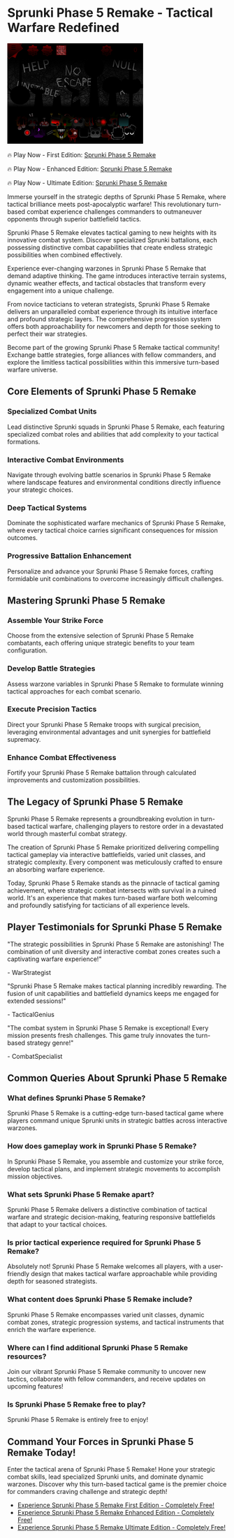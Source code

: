 # Sprunki Phase 5 Remake - Tactical Warfare Redefined

![Sprunki Phase 5 Remake](https://raw.githubusercontent.com/sprunkiscrunkly/sprunki-phase-5-remake/refs/heads/main/sprunki-phase-5-remake.png "Sprunki Phase 5 Remake")

🔥 Play Now - First Edition: [Sprunki Phase 5 Remake](https://sprunksters.com/sprunki-phase-5-remake/ "Sprunki Phase 5 Remake")

🔥 Play Now - Enhanced Edition: [Sprunki Phase 5 Remake](https://sprunkiscrunkly.com/sprunki-phase-5-remake/ "Sprunki Phase 5 Remake")

🔥 Play Now - Ultimate Edition: [Sprunki Phase 5 Remake](https://sprunkipyramixed.com/sprunki-phase-5-remake/ "Sprunki Phase 5 Remake")

Immerse yourself in the strategic depths of Sprunki Phase 5 Remake, where tactical brilliance meets post-apocalyptic warfare! This revolutionary turn-based combat experience challenges commanders to outmaneuver opponents through superior battlefield tactics.

Sprunki Phase 5 Remake elevates tactical gaming to new heights with its innovative combat system. Discover specialized Sprunki battalions, each possessing distinctive combat capabilities that create endless strategic possibilities when combined effectively.

Experience ever-changing warzones in Sprunki Phase 5 Remake that demand adaptive thinking. The game introduces interactive terrain systems, dynamic weather effects, and tactical obstacles that transform every engagement into a unique challenge.

From novice tacticians to veteran strategists, Sprunki Phase 5 Remake delivers an unparalleled combat experience through its intuitive interface and profound strategic layers. The comprehensive progression system offers both approachability for newcomers and depth for those seeking to perfect their war strategies.

Become part of the growing Sprunki Phase 5 Remake tactical community! Exchange battle strategies, forge alliances with fellow commanders, and explore the limitless tactical possibilities within this immersive turn-based warfare universe.

## Core Elements of Sprunki Phase 5 Remake

### Specialized Combat Units

Lead distinctive Sprunki squads in Sprunki Phase 5 Remake, each featuring specialized combat roles and abilities that add complexity to your tactical formations.

### Interactive Combat Environments

Navigate through evolving battle scenarios in Sprunki Phase 5 Remake where landscape features and environmental conditions directly influence your strategic choices.

### Deep Tactical Systems

Dominate the sophisticated warfare mechanics of Sprunki Phase 5 Remake, where every tactical choice carries significant consequences for mission outcomes.

### Progressive Battalion Enhancement

Personalize and advance your Sprunki Phase 5 Remake forces, crafting formidable unit combinations to overcome increasingly difficult challenges.

## Mastering Sprunki Phase 5 Remake

### Assemble Your Strike Force

Choose from the extensive selection of Sprunki Phase 5 Remake combatants, each offering unique strategic benefits to your team configuration.

### Develop Battle Strategies

Assess warzone variables in Sprunki Phase 5 Remake to formulate winning tactical approaches for each combat scenario.

### Execute Precision Tactics

Direct your Sprunki Phase 5 Remake troops with surgical precision, leveraging environmental advantages and unit synergies for battlefield supremacy.

### Enhance Combat Effectiveness

Fortify your Sprunki Phase 5 Remake battalion through calculated improvements and customization possibilities.

## The Legacy of Sprunki Phase 5 Remake

Sprunki Phase 5 Remake represents a groundbreaking evolution in turn-based tactical warfare, challenging players to restore order in a devastated world through masterful combat strategy.

The creation of Sprunki Phase 5 Remake prioritized delivering compelling tactical gameplay via interactive battlefields, varied unit classes, and strategic complexity. Every component was meticulously crafted to ensure an absorbing warfare experience.

Today, Sprunki Phase 5 Remake stands as the pinnacle of tactical gaming achievement, where strategic combat intersects with survival in a ruined world. It's an experience that makes turn-based warfare both welcoming and profoundly satisfying for tacticians of all experience levels.

## Player Testimonials for Sprunki Phase 5 Remake

"The strategic possibilities in Sprunki Phase 5 Remake are astonishing! The combination of unit diversity and interactive combat zones creates such a captivating warfare experience!"

\- WarStrategist

"Sprunki Phase 5 Remake makes tactical planning incredibly rewarding. The fusion of unit capabilities and battlefield dynamics keeps me engaged for extended sessions!"

\- TacticalGenius

"The combat system in Sprunki Phase 5 Remake is exceptional! Every mission presents fresh challenges. This game truly innovates the turn-based strategy genre!"

\- CombatSpecialist

## Common Queries About Sprunki Phase 5 Remake

### What defines Sprunki Phase 5 Remake?

Sprunki Phase 5 Remake is a cutting-edge turn-based tactical game where players command unique Sprunki units in strategic battles across interactive warzones.

### How does gameplay work in Sprunki Phase 5 Remake?

In Sprunki Phase 5 Remake, you assemble and customize your strike force, develop tactical plans, and implement strategic movements to accomplish mission objectives.

### What sets Sprunki Phase 5 Remake apart?

Sprunki Phase 5 Remake delivers a distinctive combination of tactical warfare and strategic decision-making, featuring responsive battlefields that adapt to your tactical choices.

### Is prior tactical experience required for Sprunki Phase 5 Remake?

Absolutely not! Sprunki Phase 5 Remake welcomes all players, with a user-friendly design that makes tactical warfare approachable while providing depth for seasoned strategists.

### What content does Sprunki Phase 5 Remake include?

Sprunki Phase 5 Remake encompasses varied unit classes, dynamic combat zones, strategic progression systems, and tactical instruments that enrich the warfare experience.

### Where can I find additional Sprunki Phase 5 Remake resources?

Join our vibrant Sprunki Phase 5 Remake community to uncover new tactics, collaborate with fellow commanders, and receive updates on upcoming features!

### Is Sprunki Phase 5 Remake free to play?

Sprunki Phase 5 Remake is entirely free to enjoy!

## Command Your Forces in Sprunki Phase 5 Remake Today!

Enter the tactical arena of Sprunki Phase 5 Remake! Hone your strategic combat skills, lead specialized Sprunki units, and dominate dynamic warzones. Discover why this turn-based tactical game is the premier choice for commanders craving challenge and strategic depth!

- [Experience Sprunki Phase 5 Remake First Edition - Completely Free!](https://sprunksters.com/sprunki-phase-5-remake/)
- [Experience Sprunki Phase 5 Remake Enhanced Edition - Completely Free!](https://sprunkiscrunkly.com/sprunki-phase-5-remake/)
- [Experience Sprunki Phase 5 Remake Ultimate Edition - Completely Free!](https://sprunkipyramixed.com/sprunki-phase-5-remake/)
